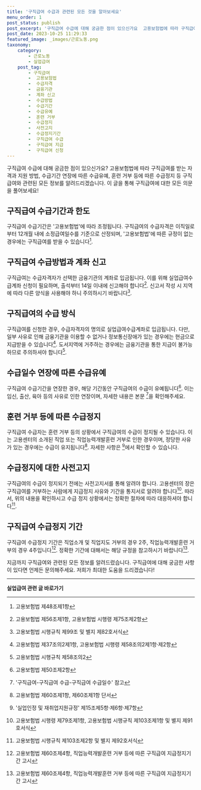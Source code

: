 ```yaml
---
title: '구직급여 수급과 관련된 모든 것을 알아보세요'
menu_order: 1
post_status: publish
post_excerpt: '구직급여 수급에 대해 궁금한 점이 있으신가요  고용보험법에 따라 구직급여를 받는 자격과 지원 방법, 수급기간 연장에 따른 수급유예, 훈련 거부 등에 따른 수급정지 등 구직급여와 관련된 모든 정보를 알려드리겠습니다. 이 글을 통해 구직급여에 대한 모든 의문을 풀어보세요 '
post_date: 2023-10-25 11:29:33
featured_image: _images/근로노동.png
taxonomy:
    category:
        - 근로노동
        - 실업급여
    post_tag:
        - 구직급여
        -  고용보험법
        -  수급자격
        -  금융기관
        -  계좌 신고
        -  수급방법
        -  수급기간
        -  수급유예
        -  훈련 거부
        -  수급정지
        -  사전고지
        -  수급정지기간
        -  구직급여 수급
        -  구직급여 지급
        -  구직급여 신청
---
```



구직급여 수급에 대해 궁금한 점이 있으신가요? 고용보험법에 따라 구직급여를 받는 자격과 지원 방법, 수급기간 연장에 따른 수급유예, 훈련 거부 등에 따른 수급정지 등 구직급여와 관련된 모든 정보를 알려드리겠습니다. 이 글을 통해 구직급여에 대한 모든 의문을 풀어보세요!

## 구직급여 수급기간과 한도

구직급여 수급기간은 '고용보험법'에 따라 조정됩니다. 구직급여의 수급자격은 이직일로부터 12개월 내에 소정급여일수를 기준으로 산정되며, '고용보험법'에 따른 규정이 없는 경우에는 구직급여를 받을 수 있습니다[^1].

## 구직급여 수급방법과 계좌 신고

구직급여는 수급자격자가 선택한 금융기관의 계좌로 입금됩니다. 이를 위해 실업급여수급계좌 신청이 필요하며, 출석부터 14일 이내에 신고해야 합니다[^2]. 신고서 작성 시 지역에 따라 다른 양식을 사용해야 하니 주의하시기 바랍니다[^3].

## 구직급여의 수급 방식

구직급여를 신청한 경우, 수급자격자의 명의로 실업급여수급계좌로 입금됩니다. 다만, 일부 사유로 인해 금융기관을 이용할 수 없거나 정보통신장애가 있는 경우에는 현금으로 지급받을 수 있습니다[^4]. 도서지역에 거주하는 경우에는 금융기관을 통한 지급이 불가능하므로 주의하셔야 합니다[^5].

## 수급일수 연장에 따른 수급유예

구직급여 수급기간을 연장한 경우, 해당 기간동안 구직급여의 수급이 유예됩니다[^6]. 이는 임신, 출산, 육아 등의 사유로 인한 연장이며, 자세한 내용은 본문 [^7]을 확인해주세요.

## 훈련 거부 등에 따른 수급정지

구직급여 수급자는 훈련 거부 등의 상황에서 구직급여의 수급이 정지될 수 있습니다. 이는 고용센터의 소개된 직업 또는 직업능력개발훈련 거부로 인한 경우이며, 정당한 사유가 있는 경우에는 수급이 유지됩니다[^8]. 자세한 사항은 [^9]에서 확인할 수 있습니다.

## 수급정지에 대한 사전고지

구직급여의 수급이 정지되기 전에는 사전고지서를 통해 알려야 합니다. 고용센터의 장은 구직급여를 거부하는 사람에게 지급정지 사유와 기간을 통지서로 알려야 합니다[^10]. 따라서, 위의 내용을 확인하시고 수급 정지 상황에서는 정확한 절차에 따라 대응하셔야 합니다[^11].

## 구직급여 수급정지 기간

구직급여 수급정지 기간은 직업소개 및 직업지도 거부의 경우 2주, 직업능력개발훈련 거부의 경우 4주입니다[^12]. 정확한 기간에 대해서는 해당 규정을 참고하시기 바랍니다[^13].

지금까지 구직급여와 관련된 모든 정보를 알려드렸습니다. 구직급여에 대해 궁금한 사항이 있다면 언제든 문의해주세요. 저희가 최대한 도움을 드리겠습니다!

[^1]: 고용보험법 제48조제1항
[^2]: 고용보험법 제56조제1항, 고용보험법 시행령 제75조제2항
[^3]: 고용보험법 시행규칙 제99조 및 별지 제82호서식
[^4]: 고용보험법 제37조의2제1항, 고용보험법 시행령 제58조의2제1항·제2항
[^5]: 고용보험법 시행규칙 제58조의2
[^6]: 고용보험법 제50조제2항
[^7]: '구직급여-구직급여 수급-구직급여 수급일수' 참고
[^8]: 고용보험법 제60조제1항, 제60조제1항 단서
[^9]: '실업인정 및 재취업지원규정' 제15조제5항·제6항·제7항
[^10]: 고용보험법 시행령 제79조제1항, 고용보험법 시행규칙 제103조제1항 및 별지 제91호서식
[^11]: 고용보험법 시행규칙 제103조제2항 및 별지 제92호서식
[^12]: 고용보험법 제60조제4항, 직업능력개발훈련 거부 등에 따른 구직급여 지급정지기간 고시
[^13]: 고용보험법 제60조제4항, 직업능력개발훈련 거부 등에 따른 구직급여 지급정지기간 고시
<!-- wp:separator -->
<hr class="wp-block-separator has-alpha-channel-opacity"/>
<!-- /wp:separator -->

<!-- wp:group {"backgroundColor":"base","layout":{"type":"constrained"}} -->
<div class="wp-block-group has-base-background-color has-background"><!-- wp:paragraph {"align":"center","fontSize":"medium"} -->
<p class="has-text-align-center has-large-font-size"><strong>실업급여 관련 글 바로가기</strong></p>
<!-- /wp:paragraph -->


<!-- wp:latest-posts
{"categories":[{"id":10977,"count":19,"description":"","link":"https://uknowlaw.com/category/%ec%8b%a4%ec%97%85%ea%b8%89%ec%97%ac/","name":"실업급여","slug":"실업급여","taxonomy":"category","parent":0,"meta":[],"_links":{"self":[{"href":"https://uknowlaw.com/wp-json/wp/v2/categories/10977"}],"collection":[{"href":"https://uknowlaw.com/wp-json/wp/v2/categories"}],"about":[{"href":"https://uknowlaw.com/wp-json/wp/v2/taxonomies/category"}],"wp:post_type":[{"href":"https://uknowlaw.com/wp-json/wp/v2/posts?categories=10977"}],"curies":[{"name":"wp","href":"https://api.w.org/{rel}","templated":true}]}}],"postsToShow":100,"excerptLength":28,"postLayout":"grid","columns":2,"featuredImageAlign":"left","featuredImageSizeSlug":"large","fontSize":"small"} /--></div>
<!-- /wp:group -->